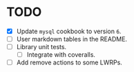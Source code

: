 TODO
====

* [x] Update `mysql` cookbook to version `6`.
* [ ] User markdown tables in the README.
* [ ] Library unit tests.
  * [ ] Integrate with coveralls.
* [ ] Add remove actions to some LWRPs.
